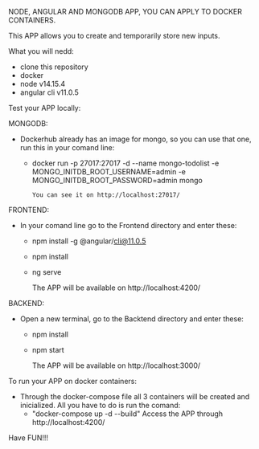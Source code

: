 NODE, ANGULAR AND MONGODB APP, YOU CAN APPLY TO DOCKER CONTAINERS.

This APP allows you to create and temporarily store new inputs.

What you will nedd:
 - clone this repository
 - docker 
 - node v14.15.4
 - angular cli v11.0.5

Test your APP locally:

MONGODB:
 - Dockerhub already has an image for mongo, so you can use that one, run this in your comand line:
   - docker run -p 27017:27017 -d --name mongo-todolist -e MONGO_INITDB_ROOT_USERNAME=admin -e MONGO_INITDB_ROOT_PASSWORD=admin mongo
   
         You can see it on http://localhost:27017/
        
FRONTEND:
 - In your comand line go to the Frontend directory and enter these:
   - npm install -g @angular/cli@11.0.5
   - npm install 
   - ng serve
   
       The APP will be available on http://localhost:4200/
       
BACKEND:
 - Open a new terminal, go to the Backtend directory and enter these:
   - npm install
   - npm start
   
       The APP will be available on http://localhost:3000/

To run your APP on docker containers:
 - Through the docker-compose file all 3 containers will be created and inicialized. All you have to do is run the comand:
   - "docker-compose up -d --build"
       Access the APP through http://localhost:4200/

Have FUN!!!
